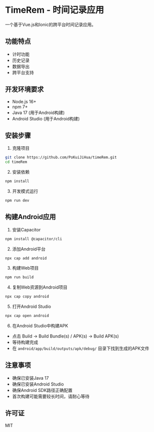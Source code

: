 # TimeRem - 时间记录应用

一个基于Vue.js和Ionic的跨平台时间记录应用。

## 功能特点

- 计时功能
- 历史记录
- 数据导出
- 跨平台支持

## 开发环境要求

- Node.js 16+
- npm 7+
- Java 17 (用于Android构建)
- Android Studio (用于Android构建)

## 安装步骤

1. 克隆项目
```bash
git clone https://github.com/PoKuiJiHua/timeRem.git
cd timeRem
```

2. 安装依赖
```bash
npm install
```

3. 开发模式运行
```bash
npm run dev
```

## 构建Android应用

1. 安装Capacitor
```bash
npm install @capacitor/cli
```

2. 添加Android平台
```bash
npx cap add android
```

3. 构建Web项目
```bash
npm run build
```

4. 复制Web资源到Android项目
```bash
npx cap copy android
```

5. 打开Android Studio
```bash
npx cap open android
```

6. 在Android Studio中构建APK
- 点击 Build -> Build Bundle(s) / APK(s) -> Build APK(s)
- 等待构建完成
- 在 `android/app/build/outputs/apk/debug/` 目录下找到生成的APK文件

## 注意事项

- 确保已安装Java 17
- 确保已安装Android Studio
- 确保Android SDK路径正确配置
- 首次构建可能需要较长时间，请耐心等待

## 许可证

MIT 